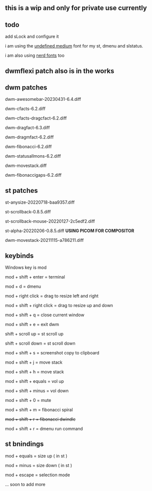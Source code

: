 ## this is a wip and only for private use currently 

## todo

add sLock and configure it

i am using the [undefined medium](https://github.com/andirueckel/undefined-medium) font for my st, dmenu and slstatus.

i am also using [nerd fonts](https://www.nerdfonts.com/) too

## dwmflexi patch also is in the works

## dwm patches

dwm-awesomebar-20230431-6.4.diff

dwm-cfacts-6.2.diff

dwm-cfacts-dragcfact-6.2.diff

dwm-dragfact-6.3.diff

dwm-dragmfact-6.2.diff

dwm-fibonacci-6.2.diff

dwm-statusallmons-6.2.diff

dwm-movestack.diff

dwm-fibonaccigaps-6.2.diff

## st patches

st-anysize-20220718-baa9357.diff

st-scrollback-0.8.5.diff

st-scrollback-mouse-20220127-2c5edf2.diff

st-alpha-20220206-0.8.5.diff **USING PICOM FOR COMPOSITOR**

dwm-movestack-20211115-a786211.diff

## keybinds
Windows key is mod

mod + shift + enter = terminal

mod + d = dmenu

mod + right click = drag to resize left and right

mod + shift + right click = drag to resize up and down

mod + shift + q = close current window

mod + shift + e = exit dwm

shift + scroll up = st scroll up

shift + scroll down = st scroll down

mod + shift + s = screenshot copy to clipboard

mod + shift + j = move stack

mod + shift + h = move stack 

mod + shift + equals = vol up

mod + shift + minus = vol down

mod + shift + 0 = mute

mod + shift + m = fibonacci spiral

~~mod + shift + r = fibonacci dwindle~~

mod + shift + r = dmenu run command 

## st bnindings

mod + equals = size up ( in st ) 

mod + minus = size down ( in st ) 

mod + escape = selection mode 

... soon to add more
